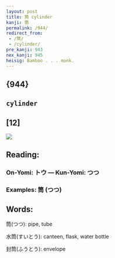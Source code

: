```yaml
---
layout: post
title: 筒 cylinder
kanji: 筒
permalink: /944/
redirect_from:
 - /筒/
 - /cylinder/
pre_kanji: 943
nex_kanji: 945
heisig: Bamboo . . . monk.
---
```


## {944}

## `cylinder`

## [12]

<div class="stroke"><img src="E7AD92.png" /></div>

## Reading:

### On-Yomi: トウ &mdash; Kun-Yomi: つつ

### Examples: 筒 (つつ)

## Words:

筒(つつ): pipe, tube

水筒(すいとう): canteen, flask, water bottle

封筒(ふうとう): envelope
